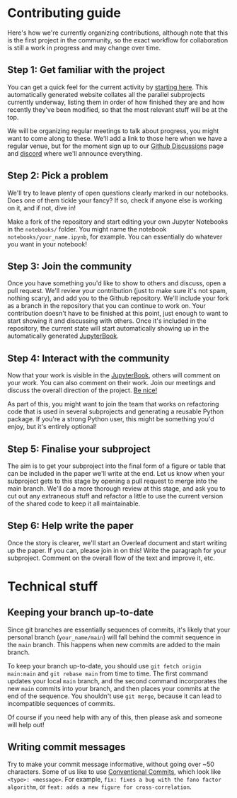 # Contributing guide

Here's how we're currently organizing contributions, although note that this is the first project in the community, so the exact workflow for collaboration is still a work in progress and may change over time.

## Step 1: Get familiar with the project


You can get a quick feel for the current activity by [starting here](https://comob-project.github.io/snn-sound-localization/main/web/home-page.html). This automatically generated website collates all the parallel subprojects currently underway, listing them in order of how finished they are and how recently they've been modified, so that the most relevant stuff will be at the top.

We will be organizing regular meetings to talk about progress, you might want to come along to these. We'll add a link to those here when we have a regular venue, but for the moment sign up to our [Github Discussions](https://github.com/comob-project/snn-sound-localization/discussions) page and [discord](https://discord.gg/Zpd6RYYyuf) where we'll announce everything.

## Step 2: Pick a problem

We'll try to leave plenty of open questions clearly marked in our notebooks. Does one of them tickle your fancy? If so, check if anyone else is working on it, and if not, dive in!

Make a fork of the repository and start editing your own Jupyter Notebooks in the `notebooks/` folder. You might name the notebook `notebooks/your_name.ipynb`, for example. You
can essentially do whatever you want in your notebook!

## Step 3: Join the community

Once you have something you'd like to show to others and discuss, open a pull request. We'll review your contribution (just to make sure it's not spam, nothing scary), and add you to the Github repository. We'll include your fork as a branch in the repository that you can continue to work on. Your contribution doesn't have to be finished at this point, just enough to want to start showing it and discussing with others. Once it's included in the repository, the current state will start automatically showing up in the automatically generated [JupyterBook](https://comob-project.github.io/snn-sound-localization/main/web/home-page.html).

## Step 4: Interact with the community

Now that your work is visible in the [JupyterBook](https://comob-project.github.io/snn-sound-localization/main/web/home-page.html), others will comment on your work. You can also comment on their work. Join our meetings and discuss the overall direction of the project. [Be nice!](CODE_OF_CONDUCT.md)

As part of this, you might want to join the team that works on refactoring code that is used in several subprojects and generating a reusable Python package. If you're a strong Python user, this might be something you'd enjoy, but it's entirely optional!

## Step 5: Finalise your subproject

The aim is to get your subproject into the final form of a figure or table that can be included in the paper we'll write at the end. Let us know when your subproject gets to this stage by opening a pull request to merge into the main branch. We'll do a more thorough review at this stage, and ask you to cut out any extraneous stuff and refactor a little to use the current version of the shared code to keep it all maintainable.

## Step 6: Help write the paper

Once the story is clearer, we'll start an Overleaf document and start writing up the paper. If you can, please join in on this! Write the paragraph for your subproject. Comment on the overall flow of the text and improve it, etc.

# Technical stuff

## Keeping your branch up-to-date

Since git branches are essentially sequences of commits, it's likely that your personal branch (`your_name/main`) will fall 
behind the commit sequence in the `main` branch. This happens when new commits are added to the main branch.

To keep your branch up-to-date, you should use  `git fetch origin main:main` and `git rebase main` from time to time. The
first command updates your local `main` branch, and the second command incorporates the new `main` commits into your branch,
and then places your commits at the end of the sequence. You shouldn't use `git merge`, because it can lead to
incompatible sequences of commits.

Of course if you need help with any of this, then please ask and someone will help out!

## Writing commit messages

Try to make your commit message informative, without going over ~50 characters. Some of us like to use [Conventional
Commits](https://www.conventionalcommits.org/en/v1.0.0/), which look like `<type>: <message>`. For example, `fix: fixes
a bug with the fano factor algorithm`, or `feat: adds a new figure for cross-correlation`.
